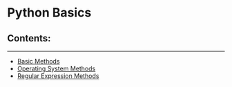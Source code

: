 # Python Basics

## Contents:
<hr/>

- <a href='./basic-methods'>Basic Methods</a>
- <a href='./OS'>Operating System Methods</a>
- <a href='./RE'>Regular Expression Methods</a>
